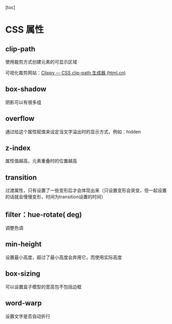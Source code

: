 [toc]

# CSS 属性

## clip-path

使用裁剪方式创建元素的可显示区域

可视化裁剪网站：[Clippy — CSS clip-path 生成器 (html.cn)](https://www.html.cn/tool/css-clip-path/)

## box-shadow

阴影可以有很多组

## overflow

通过给这个属性赋值来设定当文字溢出时的显示方式，例如：hidden

## z-index

属性值越高，元素重叠时的位置越高

## transition

过渡属性，只有设置了一些变形后才会体现出来（只设置变形会突变，但一起设置的话就会慢慢变形，时间为transition设置的时间）

## filter：hue-rotate( deg)

调整色调

## min-height

设置最小高度，超过了最小高度会弃用它，而使用实际高度

## box-sizing

可以设置盒子模型的宽高包不包括边框

## word-warp

设置文字是否自动折行

